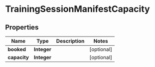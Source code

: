 
# TrainingSessionManifestCapacity

## Properties
Name | Type | Description | Notes
------------ | ------------- | ------------- | -------------
**booked** | **Integer** |  |  [optional]
**capacity** | **Integer** |  |  [optional]



